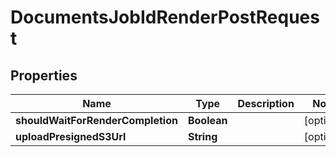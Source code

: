 

# DocumentsJobIdRenderPostRequest


## Properties

| Name | Type | Description | Notes |
|------------ | ------------- | ------------- | -------------|
|**shouldWaitForRenderCompletion** | **Boolean** |  |  [optional] |
|**uploadPresignedS3Url** | **String** |  |  [optional] |



